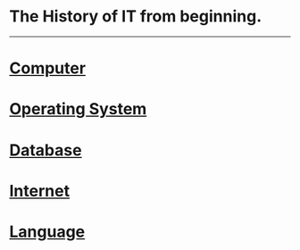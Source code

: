 # The History of IT from beginning.
-------------------------------------
# [Computer](https://github.com/AI-Trekking/xClouding/History/tree/main/Computer)
# [Operating System](https://github.com/AI-Trekking/xClouding/tree/main/History/OS)
# [Database](https://github.com/AI-Trekking/xClouding/tree/main/History/Database)
# [Internet](https://github.com/AI-Trekking/xClouding/tree/main/History/Internet)
# [Language](https://github.com/AI-Trekking/xClouding/tree/main/History/Language)
